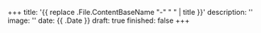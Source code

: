 +++
title: '{{ replace .File.ContentBaseName "-" " " | title }}'
description:  ''
image: ''
date: {{ .Date }}
draft: true
finished: false
+++

